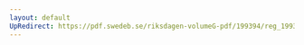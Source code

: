 ```yaml
---
layout: default
UpRedirect: https://pdf.swedeb.se/riksdagen-volumeG-pdf/199394/reg_199394/reg_199394_0414.pdf
---
```

